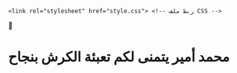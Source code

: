 <!DOCTYPE html>
<html lang="ar">
<head>
    <meta charset="UTF-8">
    <meta name="viewport" content="width=device-width, initial-scale=1.0">
    
    <link rel="stylesheet" href="style.css"> <!-- ربط ملف CSS -->
</head>
<body>
    <div class="ramadan-container">
        <div class="crescent">🌙</div> <!-- الهلال -->
        <h1>محمد أمير يتمنى لكم تعبئة الكرش بنجاح</h1>
    </div>
</body>
</html>

